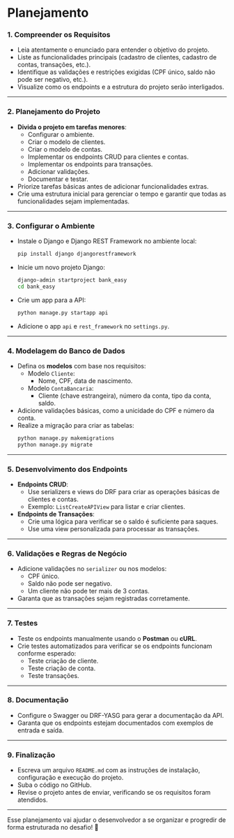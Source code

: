 # Planejamento

### **1. Compreender os Requisitos**
   - Leia atentamente o enunciado para entender o objetivo do projeto.
   - Liste as funcionalidades principais (cadastro de clientes, cadastro de contas, transações, etc.).
   - Identifique as validações e restrições exigidas (CPF único, saldo não pode ser negativo, etc.).
   - Visualize como os endpoints e a estrutura do projeto serão interligados.

---

### **2. Planejamento do Projeto**
   - **Divida o projeto em tarefas menores**:
     - Configurar o ambiente.
     - Criar o modelo de clientes.
     - Criar o modelo de contas.
     - Implementar os endpoints CRUD para clientes e contas.
     - Implementar os endpoints para transações.
     - Adicionar validações.
     - Documentar e testar.
   - Priorize tarefas básicas antes de adicionar funcionalidades extras.
   - Crie uma estrutura inicial para gerenciar o tempo e garantir que todas as funcionalidades sejam implementadas.

---

### **3. Configurar o Ambiente**
   - Instale o Django e Django REST Framework no ambiente local:
     ```bash
     pip install django djangorestframework
     ```
   - Inicie um novo projeto Django:
     ```bash
     django-admin startproject bank_easy
     cd bank_easy
     ```
   - Crie um app para a API:
     ```bash
     python manage.py startapp api
     ```
   - Adicione o app `api` e `rest_framework` no `settings.py`.

---

### **4. Modelagem do Banco de Dados**
   - Defina os **modelos** com base nos requisitos:
     - Modelo `Cliente`:
       - Nome, CPF, data de nascimento.
     - Modelo `ContaBancaria`:
       - Cliente (chave estrangeira), número da conta, tipo da conta, saldo.
   - Adicione validações básicas, como a unicidade do CPF e número da conta.
   - Realize a migração para criar as tabelas:
     ```bash
     python manage.py makemigrations
     python manage.py migrate
     ```

---

### **5. Desenvolvimento dos Endpoints**
   - **Endpoints CRUD**:
     - Use serializers e views do DRF para criar as operações básicas de clientes e contas.
     - Exemplo: `ListCreateAPIView` para listar e criar clientes.
   - **Endpoints de Transações**:
     - Crie uma lógica para verificar se o saldo é suficiente para saques.
     - Use uma view personalizada para processar as transações.

---

### **6. Validações e Regras de Negócio**
   - Adicione validações no `serializer` ou nos modelos:
     - CPF único.
     - Saldo não pode ser negativo.
     - Um cliente não pode ter mais de 3 contas.
   - Garanta que as transações sejam registradas corretamente.

---

### **7. Testes**
   - Teste os endpoints manualmente usando o **Postman** ou **cURL**.
   - Crie testes automatizados para verificar se os endpoints funcionam conforme esperado:
     - Teste criação de cliente.
     - Teste criação de conta.
     - Teste transações.

---

### **8. Documentação**
   - Configure o Swagger ou DRF-YASG para gerar a documentação da API.
   - Garanta que os endpoints estejam documentados com exemplos de entrada e saída.

---

### **9. Finalização**
   - Escreva um arquivo `README.md` com as instruções de instalação, configuração e execução do projeto.
   - Suba o código no GitHub.
   - Revise o projeto antes de enviar, verificando se os requisitos foram atendidos.

---

Esse planejamento vai ajudar o desenvolvedor a se organizar e progredir de forma estruturada no desafio! 🚀